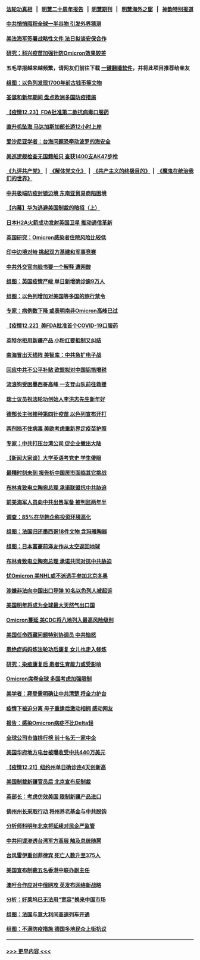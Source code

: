 #### [法轮功真相](https://github.com/gfw-breaker/truth/blob/master/README.md?t=0) &nbsp;&nbsp;|&nbsp;&nbsp; [明慧二十周年报告](https://github.com/gfw-breaker/mh-reports/blob/master/README.md?t=0) &nbsp;&nbsp;|&nbsp;&nbsp;[明慧期刊](https://github.com/gfw-breaker/mh-qikan) &nbsp;&nbsp;|&nbsp;&nbsp; [明慧海外之窗](https://github.com/gfw-breaker/mh-news/blob/master/README.md?t=0) &nbsp;&nbsp;|&nbsp;&nbsp; [神韵特别报道](https://github.com/gfw-breaker/mh-news/blob/master/shenyun.md?t=0)
#### [中共悄悄囤积全球一半谷物 引发外界猜测](../pages/nsc418/n13455789.md?t=12240150) 
#### [美法海军签署战略性文件 法日拟谈安保合作](../pages/nsc418/n13455808.md?t=12240150) 
#### [研究：科兴疫苗加强针防Omicron效果较差](../pages/nsc418/n13455370.md?t=12240150) 
#### 五毛举报越来越频繁，请网友们前往下载 [一键翻墙软件](https://github.com/gfw-breaker/ssr-accounts)，并将此项目推荐给亲友
#### [组图：以色列发现1700年前古钱币等文物](../pages/nsc418/n13454986.md?t=12240150) 
#### [圣诞和新年期间 盘点欧洲多国防疫措施](../pages/nsc418/n13455529.md?t=12240150) 
#### [【疫情12.23】FDA批准第二款抗病毒口服药](../pages/nsc418/n13455089.md?t=12240150) 
#### [直升机坠海 马达加斯加部长游12小时上岸](../pages/nsc418/n13454861.md?t=12240150) 
#### [爱沙尼亚学者：台海问题恐牵动波罗的海安全](../pages/nsc418/n13452810.md?t=12240150) 
#### [美巡逻舰检查无国籍船只 查获1400支AK47步枪](../pages/nsc418/n13454790.md?t=12240150) 
#### [《九评共产党》](https://github.com/begood0513/9ping.md/blob/master/README.md) &nbsp;|&nbsp; [《解体党文化》](../../../../jtdwh.md/blob/master/README.md)  &nbsp;|&nbsp; [《共产主义的终极目的》](../../../../gczydzjmd.md/blob/master/README.md) &nbsp;|&nbsp; [《魔鬼在统治我们的世界》](../../../../mgztzwmdsj.md/blob/master/README.md) 
#### [中共极端防疫封锁边境 东南亚贸易商陷困境](../pages/nsc418/n13454475.md?t=12240150) 
#### [【内幕】华为逃避美国制裁的暗招（上）](../pages/nsc418/n13454129.md?t=12240150) 
#### [日本H2A火箭成功发射英国卫星 推动通信革新](../pages/nsc418/n13454491.md?t=12240150) 
#### [英国研究：Omicron感染者住院风险比较低](../pages/nsc418/n13454212.md?t=12240150) 
#### [印中边境对峙 挑起双方基建和军事竞赛](../pages/nsc418/n13454052.md?t=12240150) 
#### [中共外交官向脸书要一个解释 遭网酸](../pages/nsc418/n13454041.md?t=12240150) 
#### [组图：英国疫情严峻 单日新增确诊逾9万人](../pages/nsc418/n13452926.md?t=12240150) 
#### [组图：以色列增加对美国等多国的旅行禁令](../pages/nsc418/n13453230.md?t=12240150) 
#### [专家：病例数下降 或表明南非Omicron高峰已过](../pages/nsc418/n13453475.md?t=12240150) 
#### [【疫情12.22】美FDA批准首个COVID-19口服药](../pages/nsc418/n13452822.md?t=12240150) 
#### [英特尔拒用新疆产品 小粉红要抵制又纠结](../pages/nsc418/n13453654.md?t=12240150) 
#### [南海冒出天线阵 美智库：中共急扩电子战](../pages/nsc418/n13453583.md?t=12240150) 
#### [回应中共不公平补贴 欧盟拟对中国铝箔增税](../pages/nsc418/n13453499.md?t=12240150) 
#### [流浪狗受困墨西哥高峰 一支登山队前往救援](../pages/nsc418/n13451759.md?t=12240150) 
#### [瑞士议员祝法轮功创始人李洪志先生新年好](../pages/nsc418/n13453024.md?t=12240150) 
#### [德部长主张接种第四针疫苗 以色列宣布开打](../pages/nsc418/n13453342.md?t=12240150) 
#### [两剂挡不住病毒 美欧考虑重新界定疫苗护照](../pages/nsc418/n13453426.md?t=12240150) 
#### [专家：中共打压台湾公司 促企业撤出大陆](../pages/nsc418/n13453307.md?t=12240150) 
#### [【新闻大家谈】大学英语考党史 学生傻眼](../pages/nsc418/n13453204.md?t=12240150) 
#### [最糟时刻未到 报告析中国房市面临其它挑战](../pages/nsc418/n13453318.md?t=12240150) 
#### [布林肯致电立陶宛总理 承诺联盟抗中共胁迫](../pages/nsc418/n13453026.md?t=12240150) 
#### [前美海军人员向中共出售军备 被判监两年半](../pages/nsc418/n13452498.md?t=12240150) 
#### [调查：85%在华韩企称投资环境恶化](../pages/nsc418/n13452574.md?t=12240150) 
#### [组图：法国归还墨西哥18件文物 含玛雅陶器](../pages/nsc418/n13450834.md?t=12240150) 
#### [组图：日本富豪前泽友作从太空返回地球](../pages/nsc418/n13450560.md?t=12240150) 
#### [布林肯致电立陶宛总理 承诺共同对抗中共胁迫](../pages/nsc418/n13452145.md?t=12240150) 
#### [忧Omicron 美NHL或不派选手参加北京冬奥](../pages/nsc418/n13451494.md?t=12240150) 
#### [涉嫌非法向中国出口导弹 10名以色列人被起诉](../pages/nsc418/n13451751.md?t=12240150) 
#### [美国明年将成为全球最大天然气出口国](../pages/nsc418/n13451457.md?t=12240150) 
#### [Omicron蔓延 美CDC将八地列入最高风险级别](../pages/nsc418/n13451404.md?t=12240150) 
#### [美国任命西藏问题特别协调员 中共恼怒](../pages/nsc418/n13451284.md?t=12240150) 
#### [患绝症妈妈炼法轮功后康复 女儿也走入修炼](../pages/nsc418/n13444178.md?t=12240150) 
#### [研究：染疫康复后 患者生育能力或受影响](../pages/nsc418/n13451158.md?t=12240150) 
#### [Omicron席卷全球 多国考虑加强限制](../pages/nsc418/n13451148.md?t=12240150) 
#### [美学者：拜登需明确让中共清楚 将全力护台](../pages/nsc418/n13450739.md?t=12240150) 
#### [疫情下被迫分离 母子重逢后激动相拥 感动网友](../pages/nsc418/n13449653.md?t=12240150) 
#### [报告：感染Omicron病症不比Delta轻](../pages/nsc418/n13450837.md?t=12240150) 
#### [全球公司市值排行榜 前十名无一家中企](../pages/nsc418/n13451012.md?t=12240150) 
#### [美国华府地方电台被曝收受中共440万美元](../pages/nsc418/n13450939.md?t=12240150) 
#### [【疫情12.21】纽约州单日确诊连4天创新高](../pages/nsc418/n13450552.md?t=12240150) 
#### [美国制裁新疆官员后 北京宣布反制裁](../pages/nsc418/n13450586.md?t=12240150) 
#### [英部长：考虑仿效美国 限制新疆产品进口](../pages/nsc418/n13450317.md?t=12240150) 
#### [佛州州长采取行动 将州养老基金与中共脱钩](../pages/nsc418/n13450078.md?t=12240150) 
#### [分析师料明年北京将延续对民企严监管](../pages/nsc418/n13449839.md?t=12240150) 
#### [中共间谍渗透台湾军方高层 触及总统随扈](../pages/nsc418/n13449173.md?t=12240150) 
#### [台风雷伊重创菲律宾 死亡人数升至375人](../pages/nsc418/n13449302.md?t=12240150) 
#### [美国宣布制裁五名香港中联办副主任](../pages/nsc418/n13449451.md?t=12240150) 
#### [澳吁合作应对中俄网攻 英发布网络新战略](../pages/nsc418/n13449599.md?t=12240150) 
#### [分析：好莱坞已无法用“宽容”换来中国市场](../pages/nsc418/n13449059.md?t=12240150) 
#### [组图：法国与意大利间高速列车开通](../pages/nsc418/n13448276.md?t=12240150) 
#### [组图：不满防疫措施 德国多地民众上街抗议](../pages/nsc418/n13448104.md?t=12240150) 

----
#### [ >>> 更早内容 <<< ](../indexes/nsc418-earlier.md)
